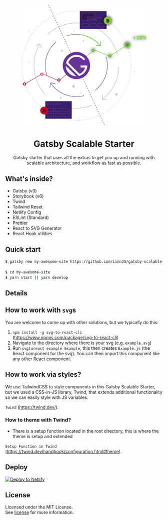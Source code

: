 <p align="center">
  <a href="https://www.gatsbyjs.org">
    <img alt="Gatsby" src="./src/assets/images/gatsby-tech.png" width="400" />
  </a>
</p>

<h1 align="center">
  Gatsby Scalable Starter
</h1>
<p align="center">
  Gatsby starter that uses all the extras to get you up and running with scalable architecture, and workflow as fast as possible.
</p>

## What's inside?

- Gatsby (v3)
- Storybook (v6)
- Twind
- Tailwind Reset
- Netlify Config
- ESLint (Standard)
- Prettier
- React to SVG Generator
- React Hook utilities

## Quick start

```bash
$ gatsby new my-awesome-site https://github.com/LinnJS/gatsby-scalable-starter

$ cd my-awesome-site
$ yarn start || yarn develop
```

## Details

## How to work with `svg`s

You are welcome to come up with other solutions, but we typically do this:

1. `npm install -g svg-to-react-cli` (https://www.npmjs.com/package/svg-to-react-cli)
2. Navigate to the directory where there is your svg (e.g. `example.svg`)
3. Run `svgtoreact example Example`, this then creates `Example.js` (the React component for the svg). You can then import this component like any other React component.

## How to work via styles?

We use TailwindCSS to style components in this Gatsby Scalable Starter, but we used a CSS-in-JS library, Twind, that extends additional functionality so we can easily style with JS variables.

`Twind` (https://twind.dev/).

### How to theme with Twind?

- There is a setup function located in the root directory, this is where the theme is setup and extended

`Setup Function in Twind` (https://twind.dev/handbook/configuration.html#theme).

## Deploy

[![Deploy to Netlify](https://www.netlify.com/img/deploy/button.svg)](https://app.netlify.com/start/deploy?repository=https://github.com/markoradak/gatsby-starter-storybook)

## License

Licensed under the MIT License.  
See [license](LICENSE) for more information.
